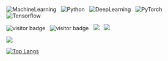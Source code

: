 
![MachineLearning](https://img.shields.io/badge/MachineLearning-000?style=for-the-badge&logo=MachineLearning&logoColor=white) &nbsp; ![Python](https://img.shields.io/badge/python-3670A0?style=for-the-badge&logo=python&logoColor=ffdd54) &nbsp; ![DeepLearning](https://img.shields.io/badge/DeepLearning-%2300f.svg?style=for-the-badge&logo=DeepLearning&logoColor=white) &nbsp; ![PyTorch](https://img.shields.io/badge/PyTorch-%2320232a.svg?style=for-the-badge&logo=PyTorch&logoColor=%2361DAFB) &nbsp; ![Tensorflow](https://img.shields.io/badge/Tensorflow-3670A0?style=for-the-badge&logo=Tensorflow&logoColor=ffdd54)


![visitor badge](https://visitor-badge.glitch.me/badge?page_id=jackaduma.visitor-badge) &nbsp; ![visitor badge](https://visitor-badge.glitch.me/badge?page_id=jackaduma.visitor-badge&left_color=red&right_color=green&left_text=HelloVisitors) &nbsp; ![](https://komarev.com/ghpvc/?username=jackaduma&color=blue) &nbsp; ![](https://gitwar.herokuapp.com/badge?username=jackaduma&color=green)



![](https://github-readme-stats.vercel.app/api?username=jackaduma&show_icons=true)


[![Top Langs](https://github-readme-stats.vercel.app/api/top-langs/?username=jackaduma&layout=compact)](https://github.com/jackaduma/jackaduma)

<!--
**jackaduma/jackaduma** is a ✨ _special_ ✨ repository because its `README.md` (this file) appears on your GitHub profile.

Here are some ideas to get you started:

- 🔭 I’m currently working on ...
- 🌱 I’m currently learning ...
- 👯 I’m looking to collaborate on ...
- 🤔 I’m looking for help with ...
- 💬 Ask me about ...
- 📫 How to reach me: ...
- 😄 Pronouns: ...
- ⚡ Fun fact: ...
-->
